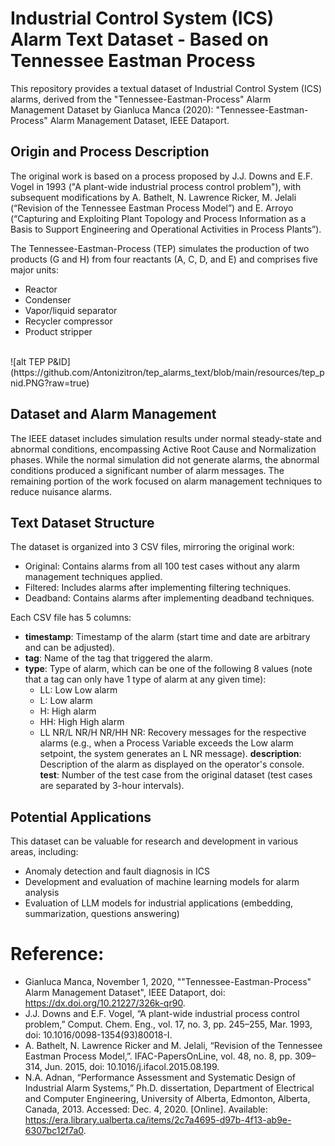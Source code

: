 # Industrial Control System (ICS) Alarm Text Dataset - Based on Tennessee Eastman Process
This repository provides a textual dataset of Industrial Control System (ICS) alarms, derived from the "Tennessee-Eastman-Process" Alarm Management Dataset by Gianluca Manca (2020): "Tennessee-Eastman-Process" Alarm Management Dataset, IEEE Dataport.

## Origin and Process Description
The original work is based on a process proposed by J.J. Downs and E.F. Vogel in 1993 ("A plant-wide industrial process control problem"), with subsequent modifications by A. Bathelt, N. Lawrence Ricker, M. Jelali (“Revision of the Tennessee Eastman Process Model”) and E. Arroyo (“Capturing and Exploiting Plant Topology and Process Information as a Basis to Support Engineering and Operational Activities in Process Plants”).

The Tennessee-Eastman-Process (TEP) simulates the production of two products (G and H) from four reactants (A, C, D, and E) and comprises five major units:
- Reactor
- Condenser
- Vapor/liquid separator
- Recycler compressor
- Product stripper
<br>
![alt TEP P&ID](https://github.com/Antonizitron/tep_alarms_text/blob/main/resources/tep_pnid.PNG?raw=true)
<br>

## Dataset and Alarm Management
The IEEE dataset includes simulation results under normal steady-state and abnormal conditions, encompassing Active Root Cause and Normalization phases. While the normal simulation did not generate alarms, the abnormal conditions produced a significant number of alarm messages. The remaining portion of the work focused on alarm management techniques to reduce nuisance alarms.

## Text Dataset Structure
The dataset is organized into 3 CSV files, mirroring the original work:
- Original: Contains alarms from all 100 test cases without any alarm management techniques applied.
- Filtered: Includes alarms after implementing filtering techniques.
- Deadband: Contains alarms after implementing deadband techniques.

Each CSV file has 5 columns:
- **timestamp**: Timestamp of the alarm (start time and date are arbitrary and can be adjusted).
- **tag**: Name of the tag that triggered the alarm.
- **type**: Type of alarm, which can be one of the following 8 values (note that a tag can only have 1 type of alarm at any given time):
  * LL: Low Low alarm
  * L: Low alarm
  * H: High alarm
  * HH: High High alarm
  * LL NR/L NR/H NR/HH NR: Recovery messages for the respective alarms (e.g., when a Process Variable exceeds the Low alarm setpoint, the system generates an L NR message).
**description**: Description of the alarm as displayed on the operator's console.
**test**: Number of the test case from the original dataset (test cases are separated by 3-hour intervals).

## Potential Applications
This dataset can be valuable for research and development in various areas, including:
- Anomaly detection and fault diagnosis in ICS
- Development and evaluation of machine learning models for alarm analysis
- Evaluation of LLM models for industrial applications (embedding, summarization, questions answering)
 
# Reference:
- Gianluca Manca, November 1, 2020, ""Tennessee-Eastman-Process" Alarm Management Dataset", IEEE Dataport, doi: https://dx.doi.org/10.21227/326k-qr90.
- J.J. Downs and E.F. Vogel, “A plant-wide industrial process control problem,” Comput. Chem. Eng., vol. 17, no. 3, pp. 245–255, Mar. 1993, doi: 10.1016/0098-1354(93)80018-I.
- A. Bathelt, N. Lawrence Ricker and M. Jelali, “Revision of the Tennessee Eastman Process Model,”. IFAC-PapersOnLine, vol. 48, no. 8, pp. 309–314, Jun. 2015, doi: 10.1016/j.ifacol.2015.08.199.
- N.A. Adnan, “Performance Assessment and Systematic Design of Industrial Alarm Systems,” Ph.D. dissertation, Department of Electrical and Computer Engineering, University of Alberta, Edmonton, Alberta, Canada, 2013. Accessed: Dec. 4, 2020. [Online]. Available: https://era.library.ualberta.ca/items/2c7a4695-d97b-4f13-ab9e-6307bc12f7a0.
